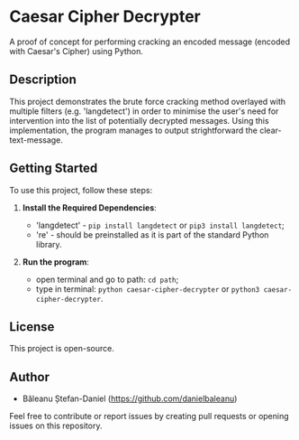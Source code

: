 # Caesar Cipher Decrypter
A proof of concept for performing cracking an encoded message (encoded with Caesar's Cipher) using Python.

## Description
This project demonstrates the brute force cracking method overlayed with multiple filters (e.g. 'langdetect') in order to minimise the user's need for intervention into the list of potentially decrypted messages.
Using this implementation, the program manages to output strightforward the clear-text-message.

## Getting Started
To use this project, follow these steps:

1. **Install the Required Dependencies**:
    - 'langdetect' - `pip install langdetect` or `pip3 install langdetect`;
    - 're' - should be preinstalled as it is part of the standard Python library.

3. **Run the program**:
    - open terminal and go to path: `cd path`;
    - type in terminal: `python caesar-cipher-decrypter` or `python3 caesar-cipher-decrypter`.

## License
This project is open-source.

## Author
- Băleanu Ștefan-Daniel (https://github.com/danielbaleanu)

Feel free to contribute or report issues by creating pull requests or opening issues on this repository.

